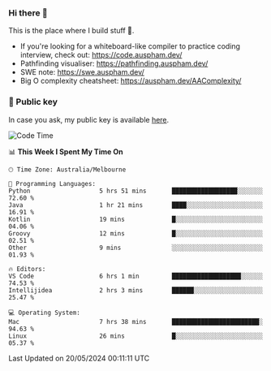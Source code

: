 ### Hi there 👋

This is the place where I build stuff 👀. 

- If you're looking for a whiteboard-like compiler to practice coding interview, check out: https://code.auspham.dev/
- Pathfinding visualiser: https://pathfinding.auspham.dev/
- SWE note: https://swe.auspham.dev/
- Big O complexity cheatsheet: https://auspham.dev/AAComplexity/

### 🔑 Public key

In case you ask, my public key is available [here](https://public.auspham.dev/).

<!--START_SECTION:waka-->
![Code Time](http://img.shields.io/badge/Code%20Time-1%2C273%20hrs%2047%20mins-blue)

📊 **This Week I Spent My Time On** 

```text
🕑︎ Time Zone: Australia/Melbourne

💬 Programming Languages: 
Python                   5 hrs 51 mins       ██████████████████░░░░░░░   72.60 % 
Java                     1 hr 21 mins        ████░░░░░░░░░░░░░░░░░░░░░   16.91 % 
Kotlin                   19 mins             █░░░░░░░░░░░░░░░░░░░░░░░░   04.06 % 
Groovy                   12 mins             █░░░░░░░░░░░░░░░░░░░░░░░░   02.51 % 
Other                    9 mins              ░░░░░░░░░░░░░░░░░░░░░░░░░   01.93 % 

🔥 Editors: 
VS Code                  6 hrs 1 min         ███████████████████░░░░░░   74.53 % 
Intellijidea             2 hrs 3 mins        ██████░░░░░░░░░░░░░░░░░░░   25.47 % 

💻 Operating System: 
Mac                      7 hrs 38 mins       ████████████████████████░   94.63 % 
Linux                    26 mins             █░░░░░░░░░░░░░░░░░░░░░░░░   05.37 % 
```


 Last Updated on 20/05/2024 00:11:11 UTC
<!--END_SECTION:waka-->

<!--
**rockmanvnx6/rockmanvnx6** is a ✨ _special_ ✨ repository because its `README.md` (this file) appears on your GitHub profile.

Here are some ideas to get you started:

- 🔭 I’m currently working on ...
- 🌱 I’m currently learning ...
- 👯 I’m looking to collaborate on ...
- 🤔 I’m looking for help with ...
- 💬 Ask me about ...
- 📫 How to reach me: ...
- 😄 Pronouns: ...
- ⚡ Fun fact: ...
-->
